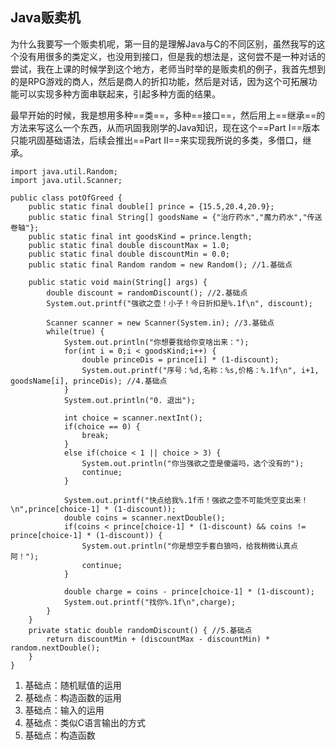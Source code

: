 ## Java贩卖机

为什么我要写一个贩卖机呢，第一目的是理解Java与C的不同区别，虽然我写的这个没有用很多的类定义，也没用到接口，但是我的想法是，这何尝不是一种对话的尝试，我在上课的时候学到这个地方，老师当时举的是贩卖机的例子，我首先想到的是RPG游戏的商人，然后是商人的折扣功能，然后是对话，因为这个可拓展功能可以实现多种方面串联起来，引起多种方面的结果。

最早开始的时候，我是想用多种==类==，多种==接口==，然后用上==继承==的方法来写这么一个东西，从而巩固我刚学的Java知识，现在这个==Part I==版本只能巩固基础语法，后续会推出==Part II==来实现我所说的多类，多借口，继承。

```
import java.util.Random;
import java.util.Scanner;

public class potOfGreed {
    public static final double[] prince = {15.5,20.4,20.9};
    public static final String[] goodsName = {"治疗药水","魔力药水","传送卷轴"};
    public static final int goodsKind = prince.length;
    public static final double discountMax = 1.0;
    public static final double discountMin = 0.0;
    public static final Random random = new Random(); //1.基础点

    public static void main(String[] args) {
        double discount = randomDiscount(); //2.基础点
        System.out.printf("强欲之壶！小子！今日折扣是%.1f\n", discount);

        Scanner scanner = new Scanner(System.in); //3.基础点
        while(true) {
            System.out.println("你想要我给你变啥出来：");
            for(int i = 0;i < goodsKind;i++) {
                double princeDis = prince[i] * (1-discount);
                System.out.printf("序号：%d,名称：%s,价格：%.1f\n", i+1, goodsName[i], princeDis); //4.基础点
            }
            System.out.println("0. 退出");

            int choice = scanner.nextInt();
            if(choice == 0) {
                break;
            }
            else if(choice < 1 || choice > 3) {
                System.out.println("你当强欲之壶是傻逼吗，选个没有的");
                continue;
            }

            System.out.printf("快点给我%.1f币！强欲之壶不可能凭空变出来！\n",prince[choice-1] * (1-discount));
            double coins = scanner.nextDouble();
            if(coins < prince[choice-1] * (1-discount) && coins != prince[choice-1] * (1-discount)) { 
                System.out.println("你是想空手套白狼吗，给我稍微认真点阿！");
                continue;
            }

            double charge = coins - prince[choice-1] * (1-discount);
            System.out.printf("找你%.1f\n",charge);
        }
    }
    private static double randomDiscount() { //5.基础点
        return discountMin + (discountMax - discountMin) * random.nextDouble();
    }
}
```

1. 基础点：随机赋值的运用
2. 基础点：构造函数的运用
3. 基础点：输入的运用
4. 基础点：类似C语言输出的方式
5. 基础点：构造函数